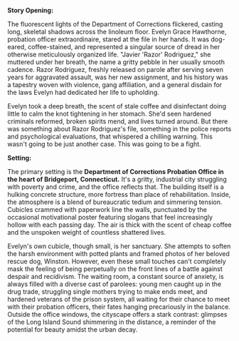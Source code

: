 **Story Opening:**

The fluorescent lights of the Department of Corrections flickered, casting long, skeletal shadows across the linoleum floor. Evelyn Grace Hawthorne, probation officer extraordinaire, stared at the file in her hands. It was dog-eared, coffee-stained, and represented a singular source of dread in her otherwise meticulously organized life. "Javier 'Razor' Rodriguez," she muttered under her breath, the name a gritty pebble in her usually smooth cadence. Razor Rodriguez, freshly released on parole after serving seven years for aggravated assault, was her new assignment, and his history was a tapestry woven with violence, gang affiliation, and a general disdain for the laws Evelyn had dedicated her life to upholding.

Evelyn took a deep breath, the scent of stale coffee and disinfectant doing little to calm the knot tightening in her stomach. She'd seen hardened criminals reformed, broken spirits mend, and lives turned around. But there was something about Razor Rodriguez's file, something in the police reports and psychological evaluations, that whispered a chilling warning. This wasn't going to be just another case. This was going to be a fight.

**Setting:**

The primary setting is the **Department of Corrections Probation Office in the heart of Bridgeport, Connecticut.** It's a gritty, industrial city struggling with poverty and crime, and the office reflects that. The building itself is a hulking concrete structure, more fortress than place of rehabilitation. Inside, the atmosphere is a blend of bureaucratic tedium and simmering tension. Cubicles crammed with paperwork line the walls, punctuated by the occasional motivational poster featuring slogans that feel increasingly hollow with each passing day. The air is thick with the scent of cheap coffee and the unspoken weight of countless shattered lives.

Evelyn's own cubicle, though small, is her sanctuary. She attempts to soften the harsh environment with potted plants and framed photos of her beloved rescue dog, Winston. However, even these small touches can't completely mask the feeling of being perpetually on the front lines of a battle against despair and recidivism. The waiting room, a constant source of anxiety, is always filled with a diverse cast of parolees: young men caught up in the drug trade, struggling single mothers trying to make ends meet, and hardened veterans of the prison system, all waiting for their chance to meet with their probation officers, their fates hanging precariously in the balance. Outside the office windows, the cityscape offers a stark contrast: glimpses of the Long Island Sound shimmering in the distance, a reminder of the potential for beauty amidst the urban decay.
